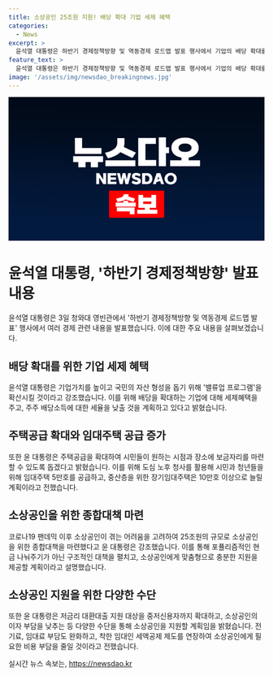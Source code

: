 ```yaml
---
title: 소상공인 25조원 지원! 배당 확대 기업 세제 혜택
categories:
  - News
excerpt: >
  윤석열 대통령은 하반기 경제정책방향 및 역동경제 로드맵 발표 행사에서 기업의 배당 확대를 세제 혜택으로 지지하고, 주택공급 증대, 소상공인 지원 강화를 발표했다. 세부적으로는 5만호의 임대주택 공급, 10만호 이상의 중산층을 위한 장기임대 증가 계획과 25조원 규모의 소상공인 종합대책 마련을 강조했다. 또한, 현금 살포 대신 맞춤형 지원과 구조적 대책을 추진할 것을 언급하며, 소상공인의 이자 부담 완화, 전기료 및 임대료 부담 완화 등을 제안했다.
feature_text: >
  윤석열 대통령은 하반기 경제정책방향 및 역동경제 로드맵 발표 행사에서 기업의 배당 확대를 세제 혜택으로 지지하고, 주택공급 증대, 소상공인 지원 강화를 발표했다. 세부적으로는 5만호의 임대주택 공급, 10만호 이상의 중산층을 위한 장기임대 증가 계획과 25조원 규모의 소상공인 종합대책 마련을 강조했다. 또한, 현금 살포 대신 맞춤형 지원과 구조적 대책을 추진할 것을 언급하며, 소상공인의 이자 부담 완화, 전기료 및 임대료 부담 완화 등을 제안했다.
image: '/assets/img/newsdao_breakingnews.jpg'
---
```


<p><img src="/assets/img/newsdao_breakingnews.jpg" alt="implanttips 속보" /></p>

<h1>윤석열 대통령, '하반기 경제정책방향' 발표 내용</h1>

<p data-ke-size="size16">윤석열 대통령은 3일 청와대 영빈관에서 '하반기 경제정책방향 및 역동경제 로드맵 발표' 행사에서 여러 경제 관련 내용을 발표했습니다. 이에 대한 주요 내용을 살펴보겠습니다.</p>

<h2 data-ke-size="size26">배당 확대를 위한 기업 세제 혜택</h2>

<p data-ke-size="size16">윤석열 대통령은 기업가치를 높이고 국민의 자산 형성을 돕기 위해 '밸류업 프로그램'을 확산시킬 것이라고 강조했습니다. 이를 위해 배당을 확대하는 기업에 대해 세제혜택을 주고, 주주 배당소득에 대한 세율을 낮출 것을 계획하고 있다고 밝혔습니다.</p>

<h2 data-ke-size="size26">주택공급 확대와 임대주택 공급 증가</h2>

<p data-ke-size="size16">또한 윤 대통령은 주택공급을 확대하여 시민들이 원하는 시점과 장소에 보금자리를 마련할 수 있도록 돕겠다고 밝혔습니다. 이를 위해 도심 노후 청사를 활용해 시민과 청년들을 위해 임대주택 5만호를 공급하고, 중산층을 위한 장기임대주택은 10만호 이상으로 늘릴 계획이라고 전했습니다.</p>

<h2 data-ke-size="size26">소상공인을 위한 종합대책 마련</h2>

<p data-ke-size="size16">코로나19 팬데믹 이후 소상공인이 겪는 어려움을 고려하여 25조원의 규모로 소상공인을 위한 종합대책을 마련했다고 윤 대통령은 강조했습니다. 이를 통해 포퓰리즘적인 현금 나눠주기가 아닌 구조적인 대책을 펼치고, 소상공인에게 맞춤형으로 충분한 지원을 제공할 계획이라고 설명했습니다.</p>

<h2 data-ke-size="size26">소상공인 지원을 위한 다양한 수단</h2>

<p data-ke-size="size16">또한 윤 대통령은 저금리 대환대출 지원 대상을 중저신용자까지 확대하고, 소상공인의 이자 부담을 낮추는 등 다양한 수단을 통해 소상공인을 지원할 계획임을 밝혔습니다. 전기료, 임대료 부담도 완화하고, 착한 임대인 세액공제 제도를 연장하여 소상공인에게 필요한 비용 부담을 줄일 것이라고 전했습니다.</p>
실시간 뉴스 속보는, <a href="https://newsdao.kr" rel="dofollow">https://newsdao.kr</a>


